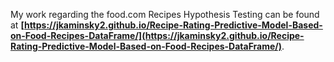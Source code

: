 My work regarding the food.com Recipes Hypothesis Testing can be found at **[https://jkaminsky2.github.io/Recipe-Rating-Predictive-Model-Based-on-Food-Recipes-DataFrame/](https://jkaminsky2.github.io/Recipe-Rating-Predictive-Model-Based-on-Food-Recipes-DataFrame/)**.
